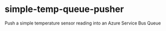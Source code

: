 # simple-temp-queue-pusher
Push a simple temperature sensor reading into an Azure Service Bus Queue
